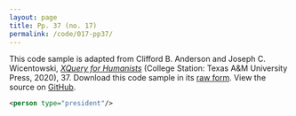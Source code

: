 ```yaml
---
layout: page
title: Pp. 37 (no. 17)
permalink: /code/017-pp37/
---
```


This code sample is adapted from Clifford B. Anderson and Joseph C. Wicentowski, 
[_XQuery for Humanists_](/) (College Station: Texas A&M University Press, 2020), 37. 
Download this code sample in its [raw form](/code/017-pp37/017-pp37.xml).
View the source on [GitHub](https://github.com/coding4humanists/xquery4humanists/blob/master/code/017-pp37/017-pp37.xml).

```xml
<person type="president"/>
```  
